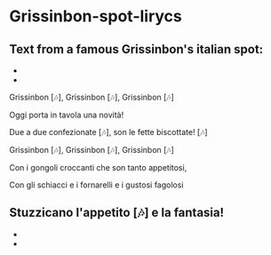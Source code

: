 # Grissinbon-spot-lirycs
Text from a famous Grissinbon's italian spot:
-
-
-
Grissinbon [🎶], Grissinbon [🎶], Grissinbon [🎶]

Oggi porta in tavola una novità!

Due a due confezionate [🎶], son le fette biscottate! [🎶]

Grissinbon [🎶], Grissinbon [🎶], Grissinbon [🎶]

Con i gongoli croccanti che son tanto appetitosi,

Con gli schiacci e i fornarelli e i gustosi fagolosi

Stuzzicano l'appetito [🎶] e la fantasia!
-
-
-
